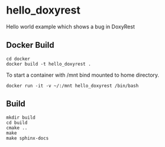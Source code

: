 # hello\_doxyrest

Hello world example which shows a bug in DoxyRest

## Docker Build
```
cd docker
docker build -t hello_doxyrest .
```

To start a container with /mnt bind mounted to home directory.

```
docker run -it -v ~/:/mnt hello_doxyrest /bin/bash
```

## Build

```
mkdir build
cd build
cmake ..
make
make sphinx-docs
```

